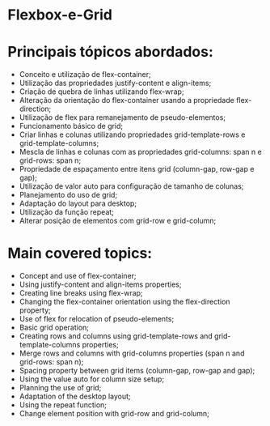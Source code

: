 # Flexbox-e-Grid

# Principais tópicos abordados:

* Conceito e utilização de flex-container;
* Utilização das propriedades justify-content e align-items;
* Criação de quebra de linhas utilizando flex-wrap;
* Alteração da orientação do flex-container usando a propriedade flex-direction;
* Utilização de flex para remanejamento de pseudo-elementos;
* Funcionamento básico de grid;
* Criar linhas e colunas utilizando propriedades grid-template-rows e grid-template-columns;
* Mescla de linhas e colunas com as propriedades grid-columns: span n e grid-rows: span n;
* Propriedade de espaçamento entre itens grid (column-gap, row-gap e gap);
* Utilização de valor auto para configuração de tamanho de colunas;
* Planejamento do uso de grid;
* Adaptação do layout para desktop;
* Utilização da função repeat;
* Alterar posição de elementos com grid-row e grid-column;

# Main covered topics:

* Concept and use of flex-container;
* Using justify-content and align-items properties;
* Creating line breaks using flex-wrap;
* Changing the flex-container orientation using the flex-direction property;
* Use of flex for relocation of pseudo-elements;
* Basic grid operation;
* Creating rows and columns using grid-template-rows and grid-template-columns properties;
* Merge rows and columns with grid-columns properties (span n and grid-rows: span n);
* Spacing property between grid items (column-gap, row-gap and gap);
* Using the value auto for column size setup;
* Planning the use of grid;
* Adaptation of the desktop layout;
* Using the repeat function;
* Change element position with grid-row and grid-column;
